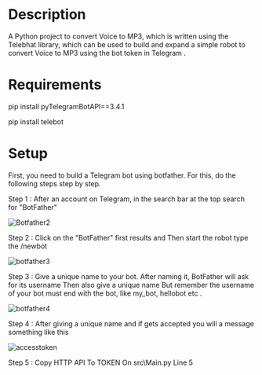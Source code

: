 # Description
A Python project to convert Voice to MP3, which is written using the Telebhat library, which can be used to build and expand a simple robot to convert Voice to MP3 using the bot token in Telegram .

# Requirements
pip install pyTelegramBotAPI==3.4.1

pip install telebot

# Setup 
First, you need to build a Telegram bot using botfather. For this, do the following steps step by step.

Step 1 : After an account on Telegram, in the search bar at the top search for "BotFather"

![Botfather2](https://github.com/XxHosseinJoonZxX/Convert-Voice-To-MP3/assets/64345781/ddfade8c-a4e2-4a5c-a1a5-7fbde2fbbe2a)

Step 2 : Click on the "BotFather" first results and Then start the robot type the /newbot

![botfather3](https://github.com/XxHosseinJoonZxX/Convert-Voice-To-MP3/assets/64345781/3a0dc623-a72a-42db-b1f3-bbe14409453b)

Step 3 : Give a unique name to your bot. After naming it, BotFather will ask for its username
 Then also give a unique name But remember the username of your bot must end with the bot, like my_bot, hellobot etc .
 
![botfather4](https://github.com/XxHosseinJoonZxX/Convert-Voice-To-MP3/assets/64345781/aac59630-64a1-4454-ab1c-f5bd9198aec6)
 
Step 4 : After giving a unique name and if gets accepted you will a message something like this

![accesstoken](https://github.com/XxHosseinJoonZxX/Convert-Voice-To-MP3/assets/64345781/01a7c5d4-1de9-40f9-bb93-e7e14cd2ff25)

Step 5 : Copy HTTP API To TOKEN On src\Main.py Line 5
